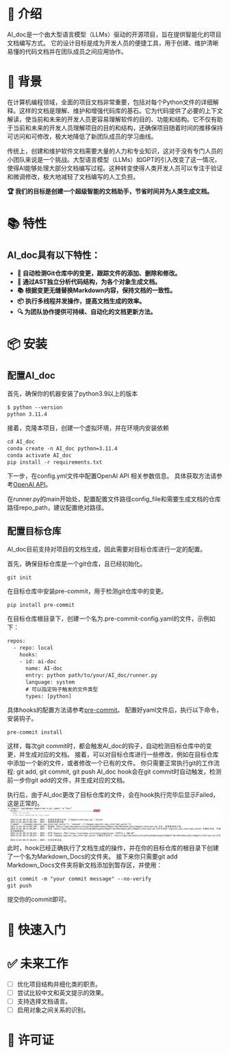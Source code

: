# 🤗 介绍

AI_doc是一个由大型语言模型（LLMs）驱动的开源项目，旨在提供智能化的项目文档编写方式。
它的设计目标是成为开发人员的便捷工具，用于创建、维护清晰易懂的代码文档并在团队成员之间应用协作。

# 👾 背景
在计算机编程领域，全面的项目文档非常重要，包括对每个Python文件的详细解释。这样的文档是理解、维护和增强代码库的基石。它为代码提供了必要的上下文解读，使当前和未来的开发人员更容易理解软件的目的、功能和结构。它不仅有助于当前和未来的开发人员理解项目的目的和结构，还确保项目随着时间的推移保持可访问和可修改，极大地降低了新团队成员的学习曲线。

传统上，创建和维护软件文档需要大量的人力和专业知识，这对于没有专门人员的小团队来说是一个挑战。大型语言模型（LLMs）如GPT的引入改变了这一情况，使得AI能够处理大部分文档编写过程。这种转变使得人类开发人员可以专注于验证和微调修改，极大地减轻了文档编写的人工负担。

**🏆 我们的目标是创建一个超级智能的文档助手，节省时间并为人类生成文档。**

# 📚 特性

## AI_doc具有以下特性：

- **🤖 自动检测Git仓库中的变更，跟踪文件的添加、删除和修改。**
- **📝 通过AST独立分析代码结构，为各个对象生成文档。**
- **📚 根据变更无缝替换Markdown内容，保持文档的一致性。**
- **📦 执行多线程并发操作，提高文档生成的效率。**
- **🔍 为团队协作提供可持续、自动化的文档更新方法。**

# 📦 安装
## 配置AI_doc
首先，确保你的机器安装了python3.9以上的版本
```
$ python --version
python 3.11.4
```

接着，克隆本项目，创建一个虚拟环境，并在环境内安装依赖
```
cd AI_doc
conda create -n AI_doc python=3.11.4
conda activate AI_doc
pip install -r requirements.txt
```
下一步，在config.yml文件中配置OpenAI API 相关参数信息。
具体获取方法请参考[OpenAI API](https://beta.openai.com/docs/developer-quickstart/your-api-keys)。

在runner.py的main开始处，配置配置文件路径config_file和需要生成文档的仓库路径repo_path，建议配置绝对路径。

## 配置目标仓库

AI_doc目前支持对项目的文档生成，因此需要对目标仓库进行一定的配置。

首先，确保目标仓库是一个git仓库，且已经初始化。
```
git init
```
在目标仓库中安装pre-commit，用于检测git仓库中的变更。
```
pip install pre-commit
```
在目标仓库根目录下，创建一个名为.pre-commit-config.yaml的文件，示例如下：
```
repos:
  - repo: local
    hooks:
    - id: ai-doc
      name: AI-doc
      entry: python path/to/your/AI_doc/runner.py
      language: system
      # 可以指定钩子触发的文件类型
      types: [python]
```
具体hooks的配置方法请参考[pre-commit](https://pre-commit.com/#plugins)。
配置好yaml文件后，执行以下命令，安装钩子。
```
pre-commit install
```
这样，每次git commit时，都会触发AI_doc的钩子，自动检测目标仓库中的变更，并生成对应的文档。
接着，可以对目标仓库进行一些修改，例如在目标仓库中添加一个新的文件，或者修改一个已有的文件。
你只需要正常执行git的工作流程: git add, git commit, git push
AI_doc hook会在git commit时自动触发，检测前一步你git add的文件，并生成对应的文档。

执行后，由于AI_doc更改了目标仓库的文件，会在hook执行完毕后显示Failed，这是正常的。
![Execution Result](assets/images/execution_result.png)
此时，hook已经正确执行了文档生成的操作，并在你的目标仓库的根目录下创建了一个名为Markdown_Docs的文件夹。
接下来你只需要git add Markdown_Docs文件夹将新文档添加到暂存区，并使用：
```
git commit -m "your commit message" --no-verify
git push
```
提交你的commit即可。

# 📖 快速入门

# ✅ 未来工作

- [ ] 优化项目结构并细化类的职责。
- [ ] 尝试比较中文和英文提示的效果。
- [ ] 支持选择文档语言。
- [ ] 启用对象之间关系的识别。

# 📜 许可证
